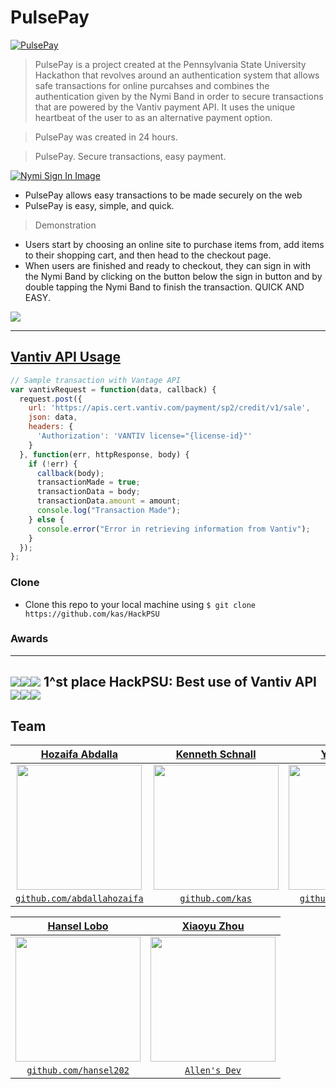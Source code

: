 # PulsePay

<a href="http://devpost.com/software/pulsepay"><img src="https://cloud.githubusercontent.com/assets/10437615/14449050/08da0692-003d-11e6-8660-6b3d451fadac.png" title="PulsePay" alt="PulsePay"></a>

> PulsePay is a project created at the Pennsylvania State University Hackathon that revolves around an authentication system that allows safe transactions for online purcahses and combines the authentication given by the Nymi Band in order to secure transactions that are powered by the Vantiv payment API. It uses the unique heartbeat of the user to as an alternative payment option.

> PulsePay was created in 24 hours.

> PulsePay.  Secure transactions, easy payment.

[![Nymi Sign In Image](https://cloud.githubusercontent.com/assets/10437615/14449090/81d3ca7e-003d-11e6-977a-829727bc5fb6.PNG)]()

- PulsePay allows easy transactions to be made securely on the web
- PulsePay is easy, simple, and quick.

> Demonstration

- Users start by choosing an online site to purchase items from, add items to their shopping cart, and then head to the checkout page. 
- When users are finished and ready to checkout, they can sign in with the Nymi Band by clicking on the button below the sign in button and by double tapping the Nymi Band to finish the transaction. QUICK AND EASY. 

<a href="https://preview.c9users.io/yehyaawad/hackpsu2016/HackPSU/backend/website/index.html" target="_blank"><img src="https://cloud.githubusercontent.com/assets/10437615/14449199/903382a2-003e-11e6-9cea-7d745f1e32d9.gif">

---
## Vantiv API Usage

```javascript
// Sample transaction with Vantage API
var vantivRequest = function(data, callback) {
  request.post({
    url: 'https://apis.cert.vantiv.com/payment/sp2/credit/v1/sale',
    json: data,
    headers: {
      'Authorization': 'VANTIV license="{license-id}"'
    }
  }, function(err, httpResponse, body) {
    if (!err) {
      callback(body);
      transactionMade = true;
      transactionData = body;
      transactionData.amount = amount;
      console.log("Transaction Made");
    } else {
      console.error("Error in retrieving information from Vantiv");
    }
  });
};
```
### Clone

- Clone this repo to your local machine using `$ git clone https://github.com/kas/HackPSU`

### Awards
---
<img src="http://i764.photobucket.com/albums/xx284/Futarest/owner_icongif.png" border="0"><img src="http://i764.photobucket.com/albums/xx284/Futarest/owner_icongif.png" border="0"><img src="http://i764.photobucket.com/albums/xx284/Futarest/owner_icongif.png" border="0"> 1^st place HackPSU: Best use of Vantiv API <img src="http://i764.photobucket.com/albums/xx284/Futarest/owner_icongif.png" border="0"><img src="http://i764.photobucket.com/albums/xx284/Futarest/owner_icongif.png" border="0"><img src="http://i764.photobucket.com/albums/xx284/Futarest/owner_icongif.png" border="0">
---

## Team

| <a href="http://hozaifaabdalla.com" target="_blank">**Hozaifa Abdalla**</a> | <a href="http://kensch.com" target="_blank">**Kenneth Schnall**</a> | <a href="http://www.yehyaawad.com" target="_blank">**Yehya Awad**</a> |
| :---: |:---:| :---:|
| <a href="http://hozaifaabdalla.com" target="_blank"><img src="https://cloud.githubusercontent.com/assets/10437615/14451031/7b62c078-0051-11e6-8f79-1cae306401b7.gif" width="200"></a>    | <a href="http://kensch.com" target="_blank"><img src="https://quarantinestudies.files.wordpress.com/2014/02/facebook-profile-picture-unknown-facts-about-facebook.jpg" width="200"></a> | <a href="http://yehyaawad.com" target="_blank"><img src="http://www.yehyaawad.com/img/headshot-y2.jpg" width="200"></a>  |
| <a href="http://github.com/abdallahozaifa" target="_blank">`github.com/abdallahozaifa`</a> | <a href="http://github.com/kas" target="_blank">`github.com/kas`</a> | <a href="http://github.com/awadyehya" target="_blank">`github.com/awadyehya`</a> |

| <a href="Hansel's website" target="_blank">**Hansel Lobo**</a> | <a href="Alan's website" target="_blank">**Xiaoyu Zhou**</a> | 
| :---: |:---:|
| <a href="Hansel's website" target="_blank"><img src="https://scontent.xx.fbcdn.net/v/t1.0-9/12936656_1222540204424499_4999199656490007862_n.jpg?oh=734d4f20987a7b0e44be7640abfd2cd8&amp;oe=57854664" width="200"></a> | <a href="Allen's website" target="_blank"><img src="https://scontent-lga3-1.xx.fbcdn.net/v/t1.0-9/12990852_10206445712801710_4553203964392502793_n.jpg?oh=bc3e359fe41ca0f50662a940fe887f92&oe=577A3EC2" width="200"></a> | 
| <a href="http://github.com/hansel202" target="_blank">`github.com/hansel202`</a> | <a href="http://www.allenzdev.com" target="_blank">`Allen's Dev`</a> | 
